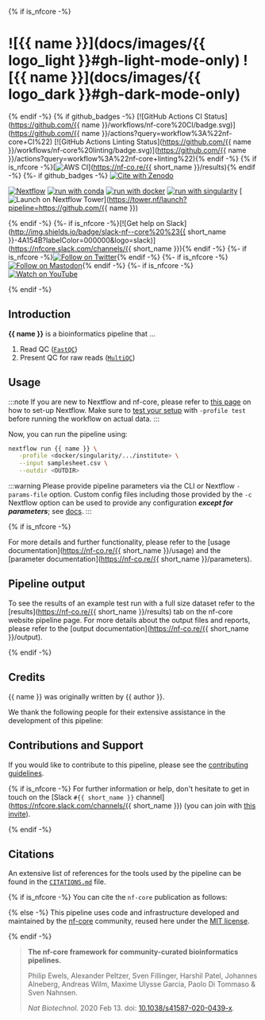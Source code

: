 {% if is_nfcore -%}

# ![{{ name }}](docs/images/{{ logo_light }}#gh-light-mode-only) ![{{ name }}](docs/images/{{ logo_dark }}#gh-dark-mode-only)

{% endif -%}
{% if github_badges -%}
[![GitHub Actions CI Status](https://github.com/{{ name }}/workflows/nf-core%20CI/badge.svg)](https://github.com/{{ name }}/actions?query=workflow%3A%22nf-core+CI%22)
[![GitHub Actions Linting Status](https://github.com/{{ name }}/workflows/nf-core%20linting/badge.svg)](https://github.com/{{ name }}/actions?query=workflow%3A%22nf-core+linting%22){% endif -%}
{% if is_nfcore -%}[![AWS CI](https://img.shields.io/badge/CI%20tests-full%20size-FF9900?labelColor=000000&logo=Amazon%20AWS)](https://nf-co.re/{{ short_name }}/results){% endif -%}
{%- if github_badges -%}
[![Cite with Zenodo](http://img.shields.io/badge/DOI-10.5281/zenodo.XXXXXXX-1073c8?labelColor=000000)](https://doi.org/10.5281/zenodo.XXXXXXX)

[![Nextflow](https://img.shields.io/badge/nextflow%20DSL2-%E2%89%A523.04.0-23aa62.svg)](https://www.nextflow.io/)
[![run with conda](http://img.shields.io/badge/run%20with-conda-3EB049?labelColor=000000&logo=anaconda)](https://docs.conda.io/en/latest/)
[![run with docker](https://img.shields.io/badge/run%20with-docker-0db7ed?labelColor=000000&logo=docker)](https://www.docker.com/)
[![run with singularity](https://img.shields.io/badge/run%20with-singularity-1d355c.svg?labelColor=000000)](https://sylabs.io/docs/)
[![Launch on Nextflow Tower](https://img.shields.io/badge/Launch%20%F0%9F%9A%80-Nextflow%20Tower-%234256e7)](https://tower.nf/launch?pipeline=https://github.com/{{ name }})

{% endif -%}
{%- if is_nfcore -%}[![Get help on Slack](http://img.shields.io/badge/slack-nf--core%20%23{{ short_name }}-4A154B?labelColor=000000&logo=slack)](https://nfcore.slack.com/channels/{{ short_name }}){% endif -%}
{%- if is_nfcore -%}[![Follow on Twitter](http://img.shields.io/badge/twitter-%40nf__core-1DA1F2?labelColor=000000&logo=twitter)](https://twitter.com/nf_core){% endif -%}
{%- if is_nfcore -%}[![Follow on Mastodon](https://img.shields.io/badge/mastodon-nf__core-6364ff?labelColor=FFFFFF&logo=mastodon)](https://mstdn.science/@nf_core){% endif -%}
{%- if is_nfcore -%}[![Watch on YouTube](http://img.shields.io/badge/youtube-nf--core-FF0000?labelColor=000000&logo=youtube)](https://www.youtube.com/c/nf-core)

{% endif -%}

## Introduction

**{{ name }}** is a bioinformatics pipeline that ...

<!-- TODO nf-core:
   Complete this sentence with a 2-3 sentence summary of what types of data the pipeline ingests, a brief overview of the
   major pipeline sections and the types of output it produces. You're giving an overview to someone new
   to nf-core here, in 15-20 seconds. For an example, see https://github.com/nf-core/rnaseq/blob/master/README.md#introduction
-->

<!-- TODO nf-core: Include a figure that guides the user through the major workflow steps. Many nf-core
     workflows use the "tube map" design for that. See https://nf-co.re/docs/contributing/design_guidelines#examples for examples.   -->
<!-- TODO nf-core: Fill in short bullet-pointed list of the default steps in the pipeline -->

1. Read QC ([`FastQC`](https://www.bioinformatics.babraham.ac.uk/projects/fastqc/))
2. Present QC for raw reads ([`MultiQC`](http://multiqc.info/))

## Usage

:::note
If you are new to Nextflow and nf-core, please refer to [this page](https://nf-co.re/docs/usage/installation) on how
to set-up Nextflow. Make sure to [test your setup](https://nf-co.re/docs/usage/introduction#how-to-run-a-pipeline)
with `-profile test` before running the workflow on actual data.
:::

<!-- TODO nf-core: Describe the minimum required steps to execute the pipeline, e.g. how to prepare samplesheets.
     Explain what rows and columns represent. For instance (please edit as appropriate):

First, prepare a samplesheet with your input data that looks as follows:

`samplesheet.csv`:

```csv
sample,fastq_1,fastq_2
CONTROL_REP1,AEG588A1_S1_L002_R1_001.fastq.gz,AEG588A1_S1_L002_R2_001.fastq.gz
```

Each row represents a fastq file (single-end) or a pair of fastq files (paired end).

-->

Now, you can run the pipeline using:

<!-- TODO nf-core: update the following command to include all required parameters for a minimal example -->

```bash
nextflow run {{ name }} \
   -profile <docker/singularity/.../institute> \
   --input samplesheet.csv \
   --outdir <OUTDIR>
```

:::warning
Please provide pipeline parameters via the CLI or Nextflow `-params-file` option. Custom config files including those
provided by the `-c` Nextflow option can be used to provide any configuration _**except for parameters**_;
see [docs](https://nf-co.re/usage/configuration#custom-configuration-files).
:::

{% if is_nfcore -%}

For more details and further functionality, please refer to the [usage documentation](https://nf-co.re/{{ short_name }}/usage) and the [parameter documentation](https://nf-co.re/{{ short_name }}/parameters).

## Pipeline output

To see the results of an example test run with a full size dataset refer to the [results](https://nf-co.re/{{ short_name }}/results) tab on the nf-core website pipeline page.
For more details about the output files and reports, please refer to the
[output documentation](https://nf-co.re/{{ short_name }}/output).

{% endif -%}

## Credits

{{ name }} was originally written by {{ author }}.

We thank the following people for their extensive assistance in the development of this pipeline:

<!-- TODO nf-core: If applicable, make list of people who have also contributed -->

## Contributions and Support

If you would like to contribute to this pipeline, please see the [contributing guidelines](.github/CONTRIBUTING.md).

{% if is_nfcore -%}
For further information or help, don't hesitate to get in touch on the [Slack `#{{ short_name }}` channel](https://nfcore.slack.com/channels/{{ short_name }}) (you can join with [this invite](https://nf-co.re/join/slack)).

{% endif -%}

## Citations

<!-- TODO nf-core: Add citation for pipeline after first release. Uncomment lines below and update Zenodo doi and badge at the top of this file. -->
<!-- If you use {{ name }} for your analysis, please cite it using the following doi: [10.5281/zenodo.XXXXXX](https://doi.org/10.5281/zenodo.XXXXXX) -->

<!-- TODO nf-core: Add bibliography of tools and data used in your pipeline -->

An extensive list of references for the tools used by the pipeline can be found in the [`CITATIONS.md`](CITATIONS.md) file.

{% if is_nfcore -%}
You can cite the `nf-core` publication as follows:

{% else -%}
This pipeline uses code and infrastructure developed and maintained by the [nf-core](https://nf-co.re) community, reused here under the [MIT license](https://github.com/nf-core/tools/blob/master/LICENSE).

{% endif -%}

> **The nf-core framework for community-curated bioinformatics pipelines.**
>
> Philip Ewels, Alexander Peltzer, Sven Fillinger, Harshil Patel, Johannes Alneberg, Andreas Wilm, Maxime Ulysse Garcia, Paolo Di Tommaso & Sven Nahnsen.
>
> _Nat Biotechnol._ 2020 Feb 13. doi: [10.1038/s41587-020-0439-x](https://dx.doi.org/10.1038/s41587-020-0439-x).
